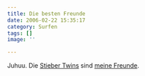 ```yaml
---
title: Die besten Freunde
date: 2006-02-22 15:35:17
category: Surfen
tags: []
image: ''

---
```


Juhuu. Die [Stieber Twins](http://www.myspace.com/stiebertwins) sind [meine Freunde](http://www.myspace.com/misantropolis).
